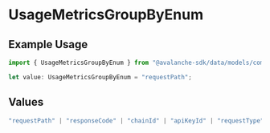 # UsageMetricsGroupByEnum

## Example Usage

```typescript
import { UsageMetricsGroupByEnum } from "@avalanche-sdk/data/models/components";

let value: UsageMetricsGroupByEnum = "requestPath";
```

## Values

```typescript
"requestPath" | "responseCode" | "chainId" | "apiKeyId" | "requestType"
```